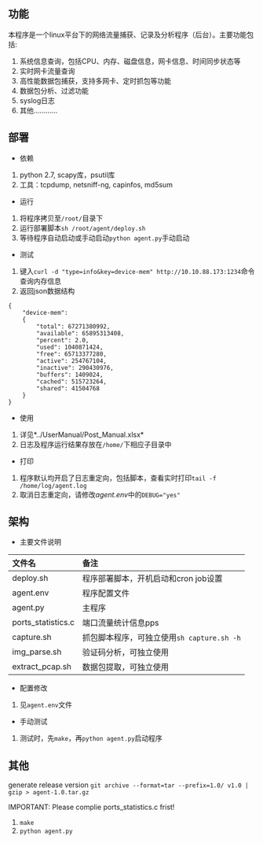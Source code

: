 ## 功能
本程序是一个linux平台下的网络流量捕获、记录及分析程序（后台）。主要功能包括:

1. 系统信息查询，包括CPU、内存、磁盘信息，网卡信息、时间同步状态等
2. 实时网卡流量查询
3. 高性能数据包捕获，支持多网卡、定时抓包等功能
4. 数据包分析、过滤功能
5. syslog日志
6. 其他…………

## 部署
- 依赖

1. python 2.7, scapy库，psutil库
2. 工具：tcpdump, netsniff-ng, capinfos, md5sum

- 运行

1. 将程序拷贝至`/root/`目录下
2. 运行部署脚本`sh /root/agent/deploy.sh`
3. 等待程序自动启动或手动启动`python agent.py`手动启动

- 测试

1. 键入`curl -d "type=info&key=device-mem" http://10.10.88.173:1234`命令查询内存信息
2. 返回json数据结构

```
{
    "device-mem": 
    {
        "total": 67271380992, 
        "available": 65895313408,
        "percent": 2.0,
        "used": 1040871424, 
        "free": 65713377280, 
        "active": 254767104, 
        "inactive": 290430976, 
        "buffers": 1409024, 
        "cached": 515723264,
        "shared": 41504768
    }
}
```

- 使用

1. 详见*../UserManual/Post_Manual.xlsx*
2. 日志及程序运行结果存放在`/home/`下相应子目录中

- 打印

1. 程序默认均开启了日志重定向，包括脚本，查看实时打印`tail -f /home/log/agent.log`
2. 取消日志重定向，请修改*agent.env*中的`DEBUG="yes"`

## 架构
- 主要文件说明

|文件名|备注|
|:---|:---|
|deploy.sh|程序部署脚本，开机启动和cron job设置|
|agent.env|程序配置文件|
|agent.py|主程序|
|ports_statistics.c|端口流量统计信息pps|
|capture.sh|抓包脚本程序，可独立使用`sh capture.sh -h`|
|img_parse.sh|验证码分析，可独立使用|
|extract_pcap.sh|数据包提取，可独立使用|


- 配置修改

1. 见`agent.env`文件

- 手动测试

1. 测试时，先`make`，再`python agent.py`启动程序

## 其他
generate release version
`git archive --format=tar --prefix=1.0/ v1.0 | gzip > agent-1.0.tar.gz`

IMPORTANT: Please complie ports_statistics.c frist!  
1. `make`  
2. `python agent.py`  
